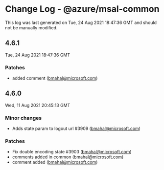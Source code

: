 # Change Log - @azure/msal-common

This log was last generated on Tue, 24 Aug 2021 18:47:36 GMT and should not be manually modified.

<!-- Start content -->

## 4.6.1

Tue, 24 Aug 2021 18:47:36 GMT

### Patches

- added comment (bmahal@microsoft.com)

## 4.6.0

Wed, 11 Aug 2021 20:45:13 GMT

### Minor changes

- Adds state param to logout url #3909 (bmahal@microsoft.com)

### Patches

- Fix double encoding state #3903 (bmahal@microsoft.com)
- comments added in common (bmahal@microsoft.com)
- comment added (bmahal@microsoft.com)
